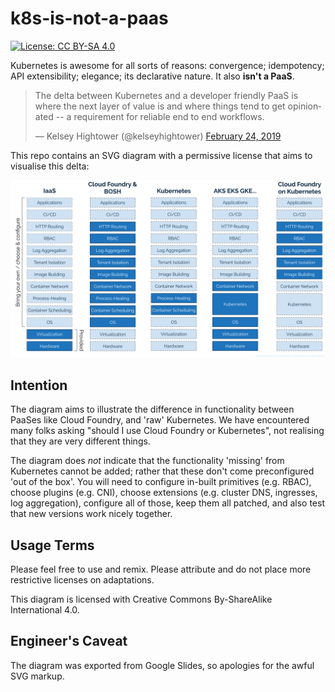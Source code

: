 # k8s-is-not-a-paas

[![License: CC BY-SA 4.0](https://licensebuttons.net/l/by-sa/4.0/80x15.png)](https://creativecommons.org/licenses/by-sa/4.0/)

Kubernetes is awesome for all sorts of reasons: convergence; idempotency; API extensibility; elegance; its declarative nature. It also **isn't a PaaS**.

<blockquote class="twitter-tweet"><p lang="en" dir="ltr">The delta between Kubernetes and a developer friendly PaaS is where the next layer of value is and where things tend to get opinionated -- a requirement for reliable end to end workflows.</p>&mdash; Kelsey Hightower (@kelseyhightower) <a href="https://twitter.com/kelseyhightower/status/1099731286950727680?ref_src=twsrc%5Etfw">February 24, 2019</a></blockquote> <script async src="https://platform.twitter.com/widgets.js" charset="utf-8"></script>

This repo contains an SVG diagram with a permissive license that aims to visualise this delta:

![Comparison of IaaS, PaaS and KaaS](/iaas-kubes-paas.svg?raw=true&sanitize=true)

## Intention

The diagram aims to illustrate the difference in functionality between PaaSes like Cloud Foundry, and 'raw' Kubernetes. We have encountered many folks asking "should I use Cloud Foundry or Kubernetes", not realising that they are very different things.

The diagram does _not_ indicate that the functionality 'missing' from Kubernetes cannot be added; rather that these don't come preconfigured 'out of the box'. You will need to configure in-built primitives (e.g. RBAC), choose plugins (e.g. CNI), choose extensions (e.g. cluster DNS, ingresses, log aggregation), configure all of those, keep them all patched, and also test that new versions work nicely together.

## Usage Terms

Please feel free to use and remix. Please attribute and do not place more restrictive licenses on adaptations.

This diagram is licensed with Creative Commons By-ShareAlike International 4.0.

## Engineer's Caveat

The diagram was exported from Google Slides, so apologies for the awful SVG markup.
